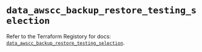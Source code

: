 # `data_awscc_backup_restore_testing_selection`

Refer to the Terraform Registory for docs: [`data_awscc_backup_restore_testing_selection`](https://registry.terraform.io/providers/hashicorp/awscc/0.70.0/docs/data-sources/backup_restore_testing_selection).
